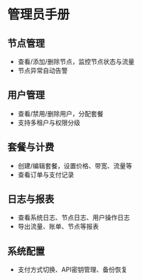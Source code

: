 # 管理员手册

## 节点管理
- 查看/添加/删除节点，监控节点状态与流量
- 节点异常自动告警

## 用户管理
- 查看/禁用/删除用户，分配套餐
- 支持多租户与权限分级

## 套餐与计费
- 创建/编辑套餐，设置价格、带宽、流量等
- 查看订单与支付记录

## 日志与报表
- 查看系统日志、节点日志、用户操作日志
- 导出流量、账单、节点等报表

## 系统配置
- 支付方式切换、API密钥管理、备份恢复 